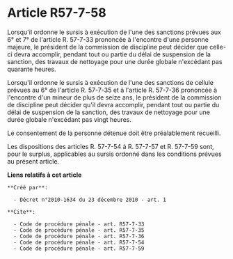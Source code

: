 # Article R57-7-58

Lorsqu'il ordonne le sursis à exécution de l'une des sanctions prévues aux 6° et 7° de l'article R. 57-7-33 prononcée à
l'encontre d'une personne majeure, le président de la commission de discipline peut décider que celle-ci devra accomplir,
pendant tout ou partie du délai de suspension de la sanction, des travaux de nettoyage pour une durée globale n'excédant pas
quarante heures. 

Lorsqu'il ordonne le sursis à exécution de l'une des sanctions de cellule prévues au 6° de l'article R. 57-7-35 et à
l'article R. 57-7-36 prononcée à l'encontre d'un mineur de plus de seize ans, le président de la commission de discipline
peut décider qu'il devra accomplir, pendant tout ou partie du délai de suspension de la sanction, des travaux de nettoyage
pour une durée globale n'excédant pas vingt heures. 

Le consentement de la personne détenue doit être préalablement recueilli. 

Les dispositions des articles R. 57-7-54 à R. 57-7-57 et R. 57-7-59 sont, pour le surplus, applicables au sursis ordonné dans
les conditions prévues au présent article.

**Liens relatifs à cet article**

	**Créé par**:

	  - Décret n°2010-1634 du 23 décembre 2010 - art. 1

	**Cite**:

	  - Code de procédure pénale - art. R57-7-33
	  - Code de procédure pénale - art. R57-7-35
	  - Code de procédure pénale - art. R57-7-36
	  - Code de procédure pénale - art. R57-7-54
	  - Code de procédure pénale - art. R57-7-59

